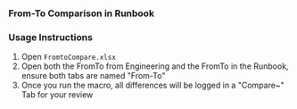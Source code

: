 ### From-To Comparison in Runbook

### Usage Instructions
1. Open `FromtoCompare.xlsx`
2. Open both the FromTo from Engineering and the FromTo in the Runbook, ensure both tabs are named "From-To"
3. Once you run the macro, all differences will be logged in a "Compare~" Tab for your review
